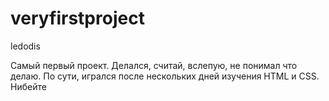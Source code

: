 # veryfirstproject
ledodis


Самый первый проект. Делался, считай, вслепую, не понимал что делаю. По сути, игрался после нескольких дней изучения HTML и CSS.
Нибейте
